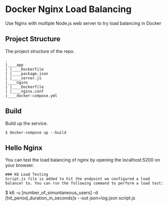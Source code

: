 # Docker Nginx Load Balancing
Use Nginx with multiple Node.js web server to try load balancing in Docker

## Project Structure
The project structure of the repo.
```
.
|____app
| |____Dockerfile
| |____package.json
| |____server.js
|____nginx
| |____Dockerfile
| |____nginx.conf
|____docker-compose.yml
```

## Build
Build up the service.
```
$ docker-compose up --build
```

## Hello Nginx
You can test the load balancing of nginx by opening the localhost:5200 on your browser.

```
### K6 Load Testing
Script.js file is added to hit the endpoint we configured a load balancer to. You can run the following command to perform a load test:
```
$ k6 -u [number_of_simuntaneous_users] -d [hit_period_duration_in_seconds]s --out json=log.json script.js 
```
